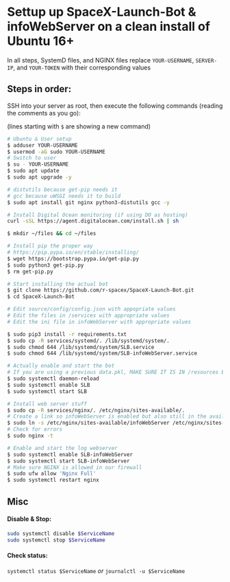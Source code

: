 # Settup up SpaceX-Launch-Bot & infoWebServer on a clean install of Ubuntu 16+

In all steps, SystemD files, and NGINX files replace `YOUR-USERNAME`, `SERVER-IP`, and `YOUR-TOKEN` with their corresponding values

## Steps in order:

SSH into your server as root, then execute the following commands (reading the comments as you go):

(lines starting with `$` are showing a new command)

```bash
# Ubuntu & User setup
$ adduser YOUR-USERNAME
$ usermod -aG sudo YOUR-USERNAME
# Switch to user
$ su - YOUR-USERNAME
$ sudo apt update
$ sudo apt upgrade -y

# distutils because get-pip needs it
# gcc because uWSGI needs it to build
$ sudo apt install git nginx python3-distutils gcc -y

# Install Digital Ocean monitoring (if using DO as hosting)
curl -sSL https://agent.digitalocean.com/install.sh | sh

$ mkdir ~/files && cd ~/files

# Install pip the proper way
# https://pip.pypa.io/en/stable/installing/
$ wget https://bootstrap.pypa.io/get-pip.py
$ sudo python3 get-pip.py
$ rm get-pip.py

# Start installing the actual bot
$ git clone https://github.com/r-spacex/SpaceX-Launch-Bot.git
$ cd SpaceX-Launch-Bot

# Edit source/config/config.json with appopriate values
# Edit the files in /services with appropriate values 
# Edit the ini file in infoWebServer with appropriate values

$ sudo pip3 install -r requirements.txt
$ sudo cp -R services/systemd/. /lib/systemd/system/.
$ sudo chmod 644 /lib/systemd/system/SLB.service
$ sudo chmod 644 /lib/systemd/system/SLB-infoWebServer.service

# Actually enable and start the bot
# If you are using a previous data.pkl, MAKE SURE IT IS IN /resources BEFORE STARTING
$ sudo systemctl daemon-reload
$ sudo systemctl enable SLB
$ sudo systemctl start SLB

# Install web server stuff
$ sudo cp -R services/nginx/. /etc/nginx/sites-available/.
# Create a link so infoWebServer is enabled but also still in the available dir
$ sudo ln -s /etc/nginx/sites-available/infoWebServer /etc/nginx/sites-enabled
# Check for errors
$ sudo nginx -t

# Enable and start the log webserver
$ sudo systemctl enable SLB-infoWebServer
$ sudo systemctl start SLB-infoWebServer
# Make sure NGINX is allowed in our firewall
$ sudo ufw allow 'Nginx Full'
$ sudo systemctl restart nginx
```

## Misc

#### Disable & Stop:

```bash
sudo systemctl disable $ServiceName
sudo systemctl stop $ServiceName
```

#### Check status:

`systemctl status $ServiceName` *or* `journalctl -u $ServiceName`
